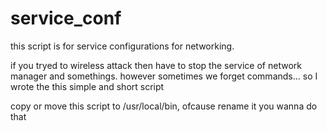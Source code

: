 # service_conf

this script is for service configurations for networking.

if you tryed to wireless attack then have to stop the service of network manager and somethings.
however sometimes we forget commands...
so I wrote the this simple and short script

copy or move this script to /usr/local/bin,
ofcause rename it you wanna do that
